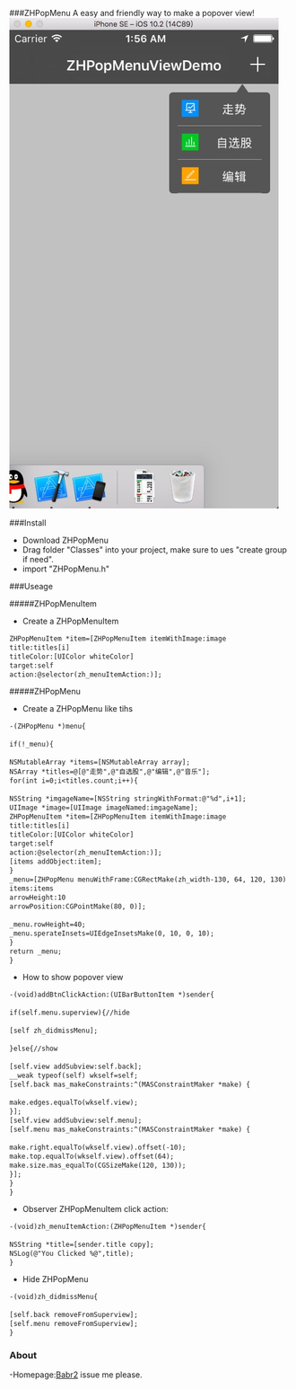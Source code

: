 ###ZHPopMenu
A easy and friendly way to make a popover view!
![Effection](./demo.png)

###Install
- Download ZHPopMenu
- Drag folder "Classes" into your project, make sure to ues "create group if need".
- import "ZHPopMenu.h"

###Useage

#####ZHPopMenuItem

- Create a ZHPopMenuItem

```
ZHPopMenuItem *item=[ZHPopMenuItem itemWithImage:image
title:titles[i]
titleColor:[UIColor whiteColor]
target:self
action:@selector(zh_menuItemAction:)];
```

#####ZHPopMenu
- Create a ZHPopMenu like tihs

```
-(ZHPopMenu *)menu{

if(!_menu){

NSMutableArray *items=[NSMutableArray array];
NSArray *titles=@[@"走势",@"自选股",@"编辑",@"音乐"];
for(int i=0;i<titles.count;i++){

NSString *imgageName=[NSString stringWithFormat:@"%d",i+1];
UIImage *image=[UIImage imageNamed:imgageName];
ZHPopMenuItem *item=[ZHPopMenuItem itemWithImage:image
title:titles[i]
titleColor:[UIColor whiteColor]
target:self
action:@selector(zh_menuItemAction:)];
[items addObject:item];
}
_menu=[ZHPopMenu menuWithFrame:CGRectMake(zh_width-130, 64, 120, 130)
items:items
arrowHeight:10
arrowPosition:CGPointMake(80, 0)];

_menu.rowHeight=40;
_menu.sperateInsets=UIEdgeInsetsMake(0, 10, 0, 10);
}
return _menu;
}
```
- How to show popover view

```
-(void)addBtnClickAction:(UIBarButtonItem *)sender{

if(self.menu.superview){//hide

[self zh_didmissMenu];

}else{//show

[self.view addSubview:self.back];
__weak typeof(self) wkself=self;
[self.back mas_makeConstraints:^(MASConstraintMaker *make) {

make.edges.equalTo(wkself.view);
}];
[self.view addSubview:self.menu];
[self.menu mas_makeConstraints:^(MASConstraintMaker *make) {

make.right.equalTo(wkself.view).offset(-10);
make.top.equalTo(wkself.view).offset(64);
make.size.mas_equalTo(CGSizeMake(120, 130));
}];
}
}
```

- Observer ZHPopMenuItem click action:

```
-(void)zh_menuItemAction:(ZHPopMenuItem *)sender{

NSString *title=[sender.title copy];
NSLog(@"You Clicked %@",title);
}
```

- Hide ZHPopMenu

```
-(void)zh_didmissMenu{

[self.back removeFromSuperview];
[self.menu removeFromSuperview];
}
```

### About 
-Homepage:[Babr2](https://github.com/Babr2) issue me please.
